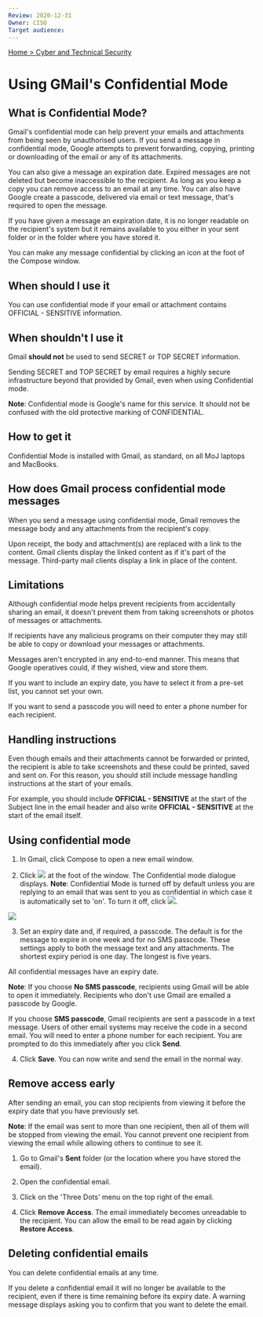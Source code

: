 ```yaml
---
Review: 2020-12-31
Owner: CISO
Target audience:
---
```


[Home > Cyber and Technical Security](home-security-policies-guides.md)

# Using GMail's Confidential Mode

## What is Confidential Mode?

Gmail's confidential mode can help prevent your emails and attachments from being seen by unauthorised users.
If you send a message in confidential mode, Google attempts to prevent forwarding, copying, printing or downloading of the email or any of its attachments.

You can also give a message an expiration date. Expired messages are not deleted but become inaccessible to the recipient. As long as you keep a copy you can remove access to an email at any time. You can also have Google create a passcode, delivered via email or text message, that's required to open the message.

If you have given a message an expiration date, it is no longer readable on the recipient's system but it remains available to you either in your sent folder or in the folder where you have stored it.

You can make any message confidential by clicking an icon at the foot of the Compose window.

## When should I use it

You can use confidential mode if your email or attachment contains OFFICIAL - SENSITIVE information.

## When shouldn't I use it

Gmail **should not** be used to send SECRET or TOP SECRET information.

Sending SECRET and TOP SECRET by email requires a highly secure infrastructure beyond that provided by Gmail, even when using Confidential mode.

**Note**: Confidential mode is Google's name for this service. It should not be confused with the old protective marking of CONFIDENTIAL.

## How to get it
Confidential Mode is installed with Gmail, as standard, on all MoJ laptops and MacBooks.

## How does Gmail process confidential mode messages

When you send a message using confidential mode, Gmail removes the message body and any attachments from the recipient's copy.

Upon receipt, the body and attachment(s) are replaced with a link to the content. Gmail clients display the linked content as if it's part of the message. Third-party mail clients display a link in place of the content.

## Limitations

Although confidential mode helps prevent recipients from accidentally sharing an email, it doesn't prevent them from taking screenshots or photos of messages or attachments.

If recipients have any malicious programs on their computer they may still be able to copy or download your messages or attachments.

Messages aren't encrypted in any end-to-end manner. This means that Google operatives could, if they wished, view and store them.

If you want to include an expiry date, you have to select it from a pre-set list, you cannot set your own.

If you want to send a passcode you will need to enter a phone number for each recipient.

## Handling instructions

Even though emails and their attachments cannot be forwarded or printed, the recipient is able to take screenshots and these could be printed, saved and sent on. For this reason, you should still include message handling instructions at the start of your emails.

For example, you should include **OFFICIAL - SENSITIVE** at the start of the Subject line in the email header and also write **OFFICIAL - SENSITIVE** at the start of the email itself.

## Using confidential mode

1. In Gmail, click Compose to open a new email window.

2. Click ![](https://ministryofjustice.github.io/security-guidance/images/Confid_Clock) at the foot of the window. The Confidential mode dialogue displays. **Note**: Confidential Mode is turned off by default unless you are replying to an email that was sent
to you as confidential in which case it is automatically set to 'on'. To turn it off, click ![](https://ministryofjustice.github.io/security-guidance/images/Confid_Clock).

 ![](https://ministryofjustice.github.io/security-guidance/images/Confid_Dialog.png)

3. Set an expiry date and, if required, a passcode. The default is for the message to expire in one week and for no SMS passcode. These settings apply to both the message text and any attachments. The shortest expiry period is one day. The longest is five years.

 All confidential messages have an expiry date.

 **Note**: If you choose **No SMS passcode**, recipients using Gmail will be able to open it immediately. Recipients who don't use Gmail are emailed a passcode by Google.

 If you choose **SMS passcode**, Gmail recipients are sent a passcode in a text message. Users of other email systems may receive the code in a second email. You will need to enter a phone number for each recipient. You are prompted to do this immediately after you click **Send**.

4. Click **Save**. You can now write and send the email in the normal way.

## Remove access early

After sending an email, you can stop recipients from viewing it before the expiry date that you have previously set.

**Note**: If the email was sent to more than one recipient, then all of them will be stopped from viewing the email. You cannot prevent one recipient from viewing the email while allowing others to continue to see it.

1. Go to Gmail's **Sent** folder (or the location where you have stored the email).

2. Open the confidential email.

3. Click on the 'Three Dots' menu on the top right of the email.

4. Click **Remove Access**. The email immediately becomes unreadable to the recipient. You can allow the email to be read again by clicking **Restore Access**.

## Deleting confidential emails

You can delete confidential emails at any time.

If you delete a confidential email it will no longer be available to the recipient, even if there is time remaining before its expiry date. A warning message displays asking you to confirm that you want to delete the email.
